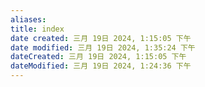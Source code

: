 ```yaml
---
aliases: 
title: index
date created: 三月 19日 2024, 1:15:05 下午
date modified: 三月 19日 2024, 1:35:24 下午
dateCreated: 三月 19日 2024, 1:15:05 下午
dateModified: 三月 19日 2024, 1:24:36 下午
---
```

